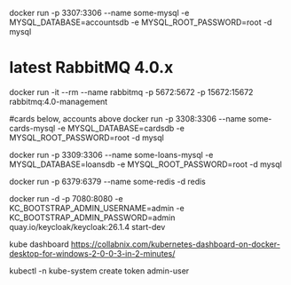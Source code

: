 docker run -p 3307:3306 --name some-mysql -e MYSQL_DATABASE=accountsdb  -e MYSQL_ROOT_PASSWORD=root -d mysql

# latest RabbitMQ 4.0.x
docker run -it --rm --name rabbitmq -p 5672:5672 -p 15672:15672 rabbitmq:4.0-management

#cards below, accounts above 
 docker run -p 3308:3306 --name some-cards-mysql -e MYSQL_DATABASE=cardsdb  -e MYSQL_ROOT_PASSWORD=root -d mysql


docker run -p 3309:3306 --name some-loans-mysql -e MYSQL_DATABASE=loansdb  -e MYSQL_ROOT_PASSWORD=root -d mysql


docker run -p 6379:6379 --name some-redis -d redis


docker run -d -p 7080:8080 -e KC_BOOTSTRAP_ADMIN_USERNAME=admin -e KC_BOOTSTRAP_ADMIN_PASSWORD=admin quay.io/keycloak/keycloak:26.1.4 start-dev









kube dashboard
https://collabnix.com/kubernetes-dashboard-on-docker-desktop-for-windows-2-0-0-3-in-2-minutes/




kubectl -n kube-system create token admin-user
